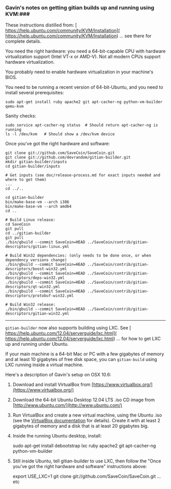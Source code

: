 ### Gavin's notes on getting gitian builds up and running using KVM:###

These instructions distilled from:
[  https://help.ubuntu.com/community/KVM/Installation](  https://help.ubuntu.com/community/KVM/Installation)
... see there for complete details.

You need the right hardware: you need a 64-bit-capable CPU with hardware virtualization support (Intel VT-x or AMD-V). Not all modern CPUs support hardware virtualization.

You probably need to enable hardware virtualization in your machine's BIOS.

You need to be running a recent version of 64-bit-Ubuntu, and you need to install several prerequisites:

	sudo apt-get install ruby apache2 git apt-cacher-ng python-vm-builder qemu-kvm

Sanity checks:

	sudo service apt-cacher-ng status  # Should return apt-cacher-ng is running
	ls -l /dev/kvm   # Should show a /dev/kvm device


Once you've got the right hardware and software:

    git clone git://github.com/SaveCoin/SaveCoin.git
    git clone git://github.com/devrandom/gitian-builder.git
    mkdir gitian-builder/inputs
    cd gitian-builder/inputs

    # Get inputs (see doc/release-process.md for exact inputs needed and where to get them)
    ...
    cd ../..

    cd gitian-builder
    bin/make-base-vm --arch i386
    bin/make-base-vm --arch amd64
    cd ..

    # Build Linux release:
    cd SaveCoin
    git pull
    cd ../gitian-builder
    git pull
    ./bin/gbuild --commit SaveCoin=HEAD ../SaveCoin/contrib/gitian-descriptors/gitian-linux.yml

    # Build Win32 dependencies: (only needs to be done once, or when dependency versions change)
    ./bin/gbuild --commit SaveCoin=HEAD ../SaveCoin/contrib/gitian-descriptors/boost-win32.yml
    ./bin/gbuild --commit SaveCoin=HEAD ../SaveCoin/contrib/gitian-descriptors/deps-win32.yml
    ./bin/gbuild --commit SaveCoin=HEAD ../SaveCoin/contrib/gitian-descriptors/qt-win32.yml
    ./bin/gbuild --commit SaveCoin=HEAD ../SaveCoin/contrib/gitian-descriptors/protobuf-win32.yml

    # Build Win32 release:
    ./bin/gbuild --commit SaveCoin=HEAD ../SaveCoin/contrib/gitian-descriptors/gitian-win32.yml

---------------------

`gitian-builder` now also supports building using LXC. See
[  https://help.ubuntu.com/12.04/serverguide/lxc.html](  https://help.ubuntu.com/12.04/serverguide/lxc.html)
... for how to get LXC up and running under Ubuntu.

If your main machine is a 64-bit Mac or PC with a few gigabytes of memory
and at least 10 gigabytes of free disk space, you can `gitian-build` using
LXC running inside a virtual machine.

Here's a description of Gavin's setup on OSX 10.6:

1. Download and install VirtualBox from [https://www.virtualbox.org/](https://www.virtualbox.org/)

2. Download the 64-bit Ubuntu Desktop 12.04 LTS .iso CD image from
   [http://www.ubuntu.com/](http://www.ubuntu.com/)

3. Run VirtualBox and create a new virtual machine, using the Ubuntu .iso (see the [VirtualBox documentation](https://www.virtualbox.org/wiki/Documentation) for details). Create it with at least 2 gigabytes of memory and a disk that is at least 20 gigabytes big.

4. Inside the running Ubuntu desktop, install:

	sudo apt-get install debootstrap lxc ruby apache2 git apt-cacher-ng python-vm-builder

5. Still inside Ubuntu, tell gitian-builder to use LXC, then follow the "Once you've got the right hardware and software" instructions above:

	export USE_LXC=1
	git clone git://github.com/SaveCoin/SaveCoin.git
	... etc
